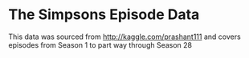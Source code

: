 # The Simpsons Episode Data

This data was sourced from http://kaggle.com/prashant111 and covers episodes from Season 1 to part way through Season 28
